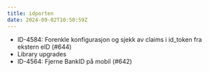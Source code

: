 ```yaml
---
title: idporten
date: 2024-09-02T10:50:59Z
---
```

- ID-4584: Forenkle konfigurasjon og sjekk av claims i id_token fra ekstern eID (#644)
- Library upgrades
- ID-4564: Fjerne BankID på mobil (#642)

